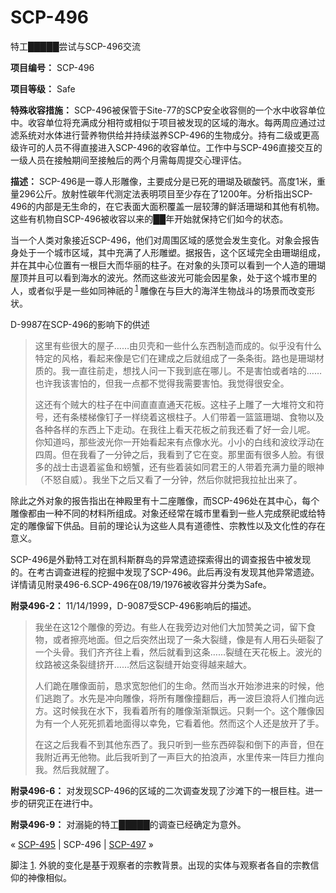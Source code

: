 # SCP-496
                        




特工█████尝试与SCP-496交流



**项目编号：** SCP-496

**项目等级：** Safe

**特殊收容措施：** SCP-496被保管于Site-77的SCP安全收容侧的一个水中收容单位中。收容单位将充满成分相符或相似于项目被发现的区域的海水。每两周应通过过滤系统对水体进行营养物供给并持续滋养SCP-496的生物成分。持有二级或更高级许可的人员不得直接进入SCP-496的收容单位。工作中与SCP-496直接交互的一级人员在接触期间至接触后的两个月需每周提交心理评估。

**描述：** SCP-496是一尊人形雕像，主要成分是已死的珊瑚及碳酸钙。高度1米，重量296公斤。放射性碳年代测定法表明项目至少存在了1200年。分析指出SCP-496的内部是无生命的，在它表面大面积覆盖一层较薄的鲜活珊瑚和其他有机物。这些有机物自SCP-496被收容以来的██年开始就保持它们如今的状态。

当一个人类对象接近SCP-496，他们对周围区域的感觉会发生变化。对象会报告身处于一个城市区域，其中充满了人形雕塑。据报告，这个区域完全由珊瑚组成，并在其中心位置有一根巨大而华丽的柱子。在对象的头顶可以看到一个人造的珊瑚屋顶并且可以看到海水的波光。然而这些波光可能会因星象，处于这个城市里的人，或者似乎是一些如同神祇的<sup class='footnoteref'>
 <a shape='rect' class='footnoteref' id='footnoteref-1' href='javascript:;' onclick='WIKIDOT.page.utils.scrollToReference(&apos;footnote-1&apos;)'>1</a>
</sup>雕像在与巨大的海洋生物战斗的场景而改变形状。

D-9987在SCP-496的影响下的供述


> 这里有些很大的屋子……由贝壳和一些什么东西制造而成的。似乎没有什么特定的风格，看起来像是它们在建成之后就组成了一条条街。路也是珊瑚材质的。我一直往前走，想找人问一下我到底在哪儿。不是害怕或者啥的……也许我该害怕的，但我一点都不觉得我需要害怕。我觉得很安全。
> 
> 这还有个贼大的柱子在中间直直直通天花板。这柱子上雕了一大堆符文和符号，还有条楼梯像钉子一样绕着这根柱子。人们带着一篮篮珊瑚、食物以及各种各样的东西上下走动。在我往上看天花板之前我还看了好一会儿呢。
你知道吗，那些波光你一开始看起来有点像水光。小小的白线和波纹浮动在四周。但在我看了一分钟之后，我看到了它在变。那里面有很多人脸。有很多的战士击退着鲨鱼和螃蟹，还有些着装如同君王的人带着充满力量的眼神（不怒自威）。我坐下之后又看了一分钟，然后你就把我拉扯出来了。
> 

除此之外对象的报告指出在神殿里有十二座雕像，而SCP-496处在其中心，每个雕像都由一种不同的材料所组成。对象还经常在城市里看到一些人完成祭祀或给特定的雕像留下供品。目前的理论认为这些人具有道德性、宗教性以及文化性的存在意义。

SCP-496是外勤特工对在凯科斯群岛的异常遗迹探索得出的调查报告中被发现的。在考古调查进程的挖掘中发现了SCP-496。此后再没有发现其他异常遗迹。详情请见附录496-6.SCP-496在08/19/1976被收容并分类为Safe。

**附录496-2：** 11/14/1999，D-9087受SCP-496影响后的描述。


> 我坐在这12个雕像的旁边。有些人在我旁边对他们大加赞美之词，留下食物，或者擦亮地面。但之后突然出现了一条大裂缝，像是有人用石头砸裂了一个头骨。我们齐齐往上看，然后就看到这条……裂缝在天花板上。波光的纹路被这条裂缝挤开……然后这裂缝开始变得越来越大。
> 
> 人们跪在雕像面前，恳求宽恕他们的生命。然而当水开始渗进来的时候，他们逃跑了。水先是冲向雕像，将所有雕像撞翻后，再一波巨浪将人们推向远方。这时候我在水下，我看着所有的雕像渐渐飘远。只剩一个。这个雕像因为有一个人死死抓着地面得以幸免，它看着他。然而这个人还是放开了手。
> 
> 在这之后我看不到其他东西了。我只听到一些东西碎裂和倒下的声音，但在我附近再无他物。此后我听到了一声巨大的拍浪声，水里传来一阵巨力推向我。然后我就醒了。
> 

**附录496-6：** 对发现SCP-496的区域的二次调查发现了沙滩下的一根巨柱。进一步的研究正在进行中。

**附录496-9：** 对溺毙的特工█████的调查已经确定为意外。



« [SCP-495](/scp-495) | SCP-496 | [SCP-497](/scp-497) »





脚注
<a shape='rect' href='javascript:;' onclick='WIKIDOT.page.utils.scrollToReference(&apos;footnoteref-1&apos;)'>1</a>. 外貌的变化是基于观察者的宗教背景。出现的实体与观察者各自的宗教信仰的神像相似。


                    